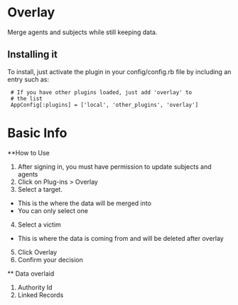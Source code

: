 # Overlay 

Merge agents and subjects while still keeping data.

## Installing it

To install, just activate the plugin in your config/config.rb file by
including an entry such as:

     # If you have other plugins loaded, just add 'overlay' to
     # the list
     AppConfig[:plugins] = ['local', 'other_plugins', 'overlay']
		  
# Basic Info

**How to Use
1.	After signing in, you must have permission to update subjects and agents
2.	Click on Plug-ins > Overlay
3.	Select a target. 
  *	This is the where the data will be merged into 
  *	You can only select one 
4.	Select a victim 
  * This is where the data is coming from and will be deleted after overlay
5.	Click Overlay
6.	Confirm your decision


** Data overlaid
1.	Authority Id
2.	Linked Records

